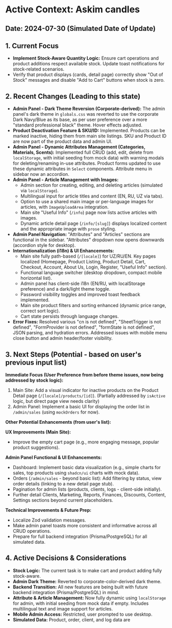 
# Active Context: Askim candles

## Date: 2024-07-30 (Simulated Date of Update)

## 1. Current Focus
*   **Implement Stock-Aware Quantity Logic:** Ensure cart operations and product additions respect available stock. Update toast notifications for stock-related scenarios.
*   Verify that product displays (cards, detail page) correctly show "Out of Stock" messages and disable "Add to Cart" buttons when stock is zero.

## 2. Recent Changes (Leading to this state)
*   **Admin Panel - Dark Theme Reversion (Corporate-derived):** The admin panel's dark theme in `globals.css` was reverted to use the corporate Dark Navy/Blue as its base, as per user preference over a more "standard professional black" theme. Hover effects adjusted.
*   **Product Deactivation Feature & SKU/ID:** Implemented. Products can be marked inactive, hiding them from main site listings. SKU and Product ID are now part of the product data and admin UI.
*   **Admin Panel - Dynamic Attributes Management (Categories, Materials, Scents):** Implemented full CRUD (add, edit, delete from `localStorage`, with initial seeding from mock data) with warning modals for deleting/renaming in-use attributes. Product forms updated to use these dynamic attributes in `Select` components. Attribute menu in sidebar now an accordion.
*   **Admin Panel - Article Management with Images:**
    *   Admin section for creating, editing, and deleting articles (simulated via `localStorage`).
    *   Multilingual input for article titles and content (EN, RU, UZ via tabs).
    *   Option to use a shared main image or per-language images for articles, with `ImageUploadArea` integration.
    *   Main site "Useful Info" (`/info`) page now lists active articles with images.
    *   Dynamic article detail page (`/info/[slug]`) displays localized content and the appropriate image with `prose` styling.
*   **Admin Panel Navigation:** "Attributes" and "Articles" sections are functional in the sidebar. "Attributes" dropdown now opens downwards (accordion style for desktop).
*   **Internationalization (i18n) & UI Enhancements:**
    *   Main site fully path-based (`/[locale]`) for UZ/RU/EN. Key pages localized (Homepage, Product Listing, Product Detail, Cart, Checkout, Account, About Us, Login, Register, "Useful Info" section).
    *   Functional language switcher (desktop dropdown, compact mobile horizontal list).
    *   Admin panel has client-side i18n (EN/RU, with localStorage preference) and a dark/light theme toggle.
    *   Password visibility toggles and improved toast feedback implemented.
    *   Main site product filters and sorting enhanced (dynamic price range, correct sort logic).
    *   Cart state persists through language changes.
*   **Error Fixes:** Resolved various "cn is not defined", "SheetTrigger is not defined", "FormProvider is not defined", "formState is not defined", JSON parsing, and hydration errors. Addressed issues with mobile menu close button and admin header/footer visibility.

## 3. Next Steps (Potential - based on user's previous input list)

**Immediate Focus (User Preference from before theme issues, now being addressed by stock logic):**
1.  Main Site: Add a visual indicator for inactive products on the Product Detail page (`/[locale]/products/[id]`). (Partially addressed by `isActive` logic, but direct page view needs clarity)
2.  Admin Panel: Implement a basic UI for displaying the order list in `/admin/sales` (using `mockOrders` for now).

**Other Potential Enhancements (from user's list):**

**UX Improvements (Main Site):**
*   Improve the empty cart page (e.g., more engaging message, popular product suggestions).

**Admin Panel Functional & UI Enhancements:**
*   Dashboard: Implement basic data visualization (e.g., simple charts for sales, top products using `shadcn/ui` charts with mock data).
*   Orders (`/admin/sales` - beyond basic list): Add filtering by status, view order details (linking to a new detail page stub).
*   Pagination for admin lists (products, clients, logs - client-side initially).
*   Further detail Clients, Marketing, Reports, Finances, Discounts, Content, Settings sections beyond current placeholders.

**Technical Improvements & Future Prep:**
*   Localize Zod validation messages.
*   Make admin panel toasts more consistent and informative across all CRUD operations.
*   Prepare for full backend integration (Prisma/PostgreSQL) for all simulated data.

## 4. Active Decisions & Considerations
*   **Stock Logic:** The current task is to make cart and product adding fully stock-aware.
*   **Admin Dark Theme:** Reverted to corporate-color-derived dark theme.
*   **Backend Transition:** All new features are being built with future backend integration (Prisma/PostgreSQL) in mind.
*   **Attribute & Article Management:** Now fully dynamic using `localStorage` for admin, with initial seeding from mock data if empty. Includes multilingual text and image support for articles.
*   **Mobile Admin Access:** Restricted, user prompted to use desktop.
*   **Simulated Data:** Product, order, client, and log data are